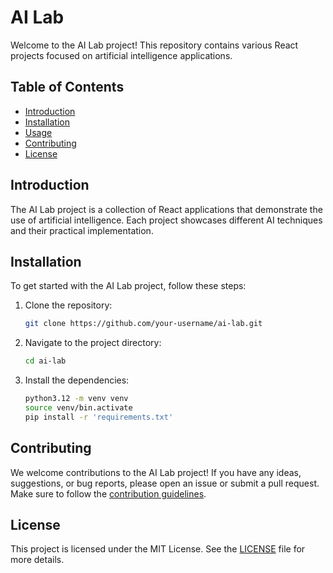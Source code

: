 # AI Lab

Welcome to the AI Lab project! This repository contains various React projects focused on artificial intelligence applications.

## Table of Contents

- [Introduction](#introduction)
- [Installation](#installation)
- [Usage](#usage)
- [Contributing](#contributing)
- [License](#license)

## Introduction

The AI Lab project is a collection of React applications that demonstrate the use of artificial intelligence. Each project showcases different AI techniques and their practical implementation.

## Installation

To get started with the AI Lab project, follow these steps:

1. Clone the repository:
    ```bash
    git clone https://github.com/your-username/ai-lab.git
    ```
2. Navigate to the project directory:
    ```bash
    cd ai-lab
    ```
3. Install the dependencies:
    ```bash
    python3.12 -m venv venv
    source venv/bin.activate
    pip install -r 'requirements.txt'
    ```

## Contributing

We welcome contributions to the AI Lab project! If you have any ideas, suggestions, or bug reports, please open an issue or submit a pull request. Make sure to follow the [contribution guidelines](CONTRIBUTING.md).

## License

This project is licensed under the MIT License. See the [LICENSE](LICENSE) file for more details.
